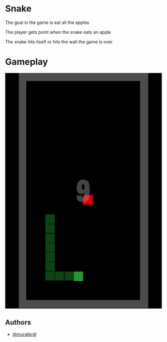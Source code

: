 
# Snake

The goal in the game is eat all the apples

The player gets point when the snake eats an apple

The snake hits itself or hits the wall the game is over


# Gameplay

<img src="https://github.com/muratkrdl/Snake/blob/main/Gameplay.gif" width="600">

## Authors

- [@muratkrdl](https://github.com/muratkrdl)


